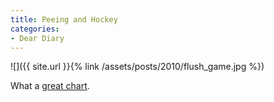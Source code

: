 ```yaml
---
title: Peeing and Hockey
categories:
- Dear Diary
---
```


![]({{ site.url }}{% link /assets/posts/2010/flush_game.jpg %})
  



What a [great chart](what_if_everybody_flushed_at_once_Edmonton_water_gold_medal_hockey_game).
